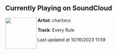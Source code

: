 ## Currently Playing on SoundCloud

[<img align="left" width="100" src="https://i1.sndcdn.com/artworks-bzXtl6bDv77u-0-t500x500.jpg">](https://soundcloud.com/charlixcx/every-rule?in=charlixcx/sets/crash-deluxe-1)

**Artist**: charlixcx 

**Track**: Every Rule

Last updated at 10/16/2023 11:59
